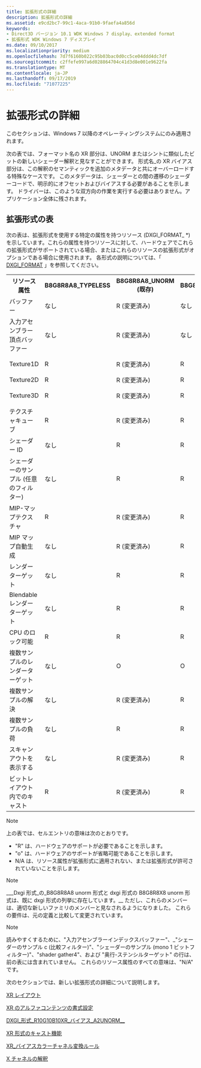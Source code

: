 ```yaml
---
title: 拡張形式の詳細
description: 拡張形式の詳細
ms.assetid: e9cd2bc7-99c1-4aca-91b0-9faefa4a856d
keywords:
- Direct3D バージョン 10.1 WDK Windows 7 display、extended format
- 拡張形式 WDK Windows 7 ディスプレイ
ms.date: 09/10/2017
ms.localizationpriority: medium
ms.openlocfilehash: 7d7f6160b022c95b03bac0d0cc5ce04ddd4dc7df
ms.sourcegitcommit: c2ffefe997a6d028864704c41d3d8e001e9622fa
ms.translationtype: MT
ms.contentlocale: ja-JP
ms.lasthandoff: 09/17/2019
ms.locfileid: "71077225"
---
```

# <a name="details-of-the-extended-format"></a>拡張形式の詳細

このセクションは、Windows 7 以降のオペレーティングシステムにのみ適用されます。

次の表では、フォーマット名の XR 部分は、UNORM またはシントに類似したビットの新しいシェーダー解釈と見なすことができます。 形式名\_の XR バイアス部分は、この解釈のセマンティックを追加のメタデータと共にオーバーロードする特殊なケースです。 このメタデータは、シェーダーとの間の遷移のシェーダーコードで、明示的にオフセットおよびバイアスする必要があることを示します。 ドライバーは、このような双方向の作業を実行する必要はありません。アプリケーション全体に残されます。

## <a name="table-of-extended-formats"></a>拡張形式の表

次の表は、拡張形式を使用する特定の属性を持つリソース (DXGI_FORMAT_ *) を示しています。これらの属性を持つリソースに対して、ハードウェアでこれらの拡張形式がサポートされている場合、またはこれらのリソースの拡張形式がオプションである場合に使用されます。 各形式の説明については、「 [DXGI_FORMAT](https://docs.microsoft.com/windows/win32/api/dxgiformat/ne-dxgiformat-dxgi_format) 」を参照してください。

<table>
<head>
    <tr>
        <th>リソース属性</th>
        <th>B8G8R8A8_TYPELESS</th>
        <th>B8G8R8A8_UNORM (既存)</th>
        <th>B8G8R8A8_UNORM_SRGB</th>
        <th>B8G8R8X8_TYPELESS</th>
        <th>B8G8R8X8_UNORM (既存)</th>
        <th>B8G8R8X8_UNORM_SRGB</th>
        <th>R10G10B10_XR_BIAS_A2_UNORM</th>
    </tr>
</head>
<body>
    <tr>
        <td>バッファー</td>
        <td>なし</td>
        <td>R (変更済み)</td>
        <td>なし</td>
        <td>なし</td>
        <td>R (変更済み)</td>
        <td>なし</td>
        <td>なし</td>
        <td>なし</td>
    </tr>
    <tr>
        <td>入力アセンブラー頂点バッファー</td>
        <td>なし</td>
        <td>R (変更済み)</td>
        <td>なし</td>
        <td>なし</td>
        <td>R (変更済み)</td>
        <td>なし</td>
        <td>なし</td>
        <td>なし</td>
    </tr>
    <tr>
        <td>Texture1D</td>
        <td>R</td>
        <td>R (変更済み)</td>
        <td>R</td>
        <td>R</td>
        <td>R (変更済み)</td>
        <td>R</td>
        <td>R</td>
        <td>なし</td>
    </tr>
    <tr>
        <td>Texture2D</td>
        <td>R</td>
        <td>R (変更済み)</td>
        <td>R</td>
        <td>R</td>
        <td>R</td>
        <td>R</td>
        <td>R</td>
        <td>R</td>
    </tr>    <tr>
        <td>Texture3D</td>
        <td>R</td>
        <td>R (変更済み)</td>
        <td>R</td>
        <td>R</td>
        <td>R (変更済み)</td>
        <td>R</td>
        <td>R</td>
        <td>なし</td>
    </tr>
    <tr>
        <td>テクスチャキューブ</td>
        <td>R</td>
        <td>R (変更済み)</td>
        <td>R</td>
        <td>R</td>
        <td>R (変更済み)</td>
        <td>R</td>
        <td>R</td>
        <td>なし</td>
    </tr>
    <tr>
        <td>シェーダー ID</td>
        <td>なし</td>
        <td>R</td>
        <td>R</td>
        <td>なし</td>
        <td>R</td>
        <td>R</td>
        <td>なし</td>
        <td>なし</td>
    </tr>
    <tr>
        <td>シェーダーのサンプル (任意のフィルター)</td>
        <td>なし</td>
        <td>R</td>
        <td>R</td>
        <td>なし</td>
        <td>R</td>
        <td>R</td>
        <td>なし</td>
        <td>なし</td>
    </tr>
    <tr>
        <td>MIP-マップテクスチャ</td>
        <td>R</td>
        <td>R (変更済み)</td>
        <td>R</td>
        <td>R</td>
        <td>R (変更済み)</td>
        <td>R</td>
        <td>R</td>
        <td>なし</td>
    </tr>
    <tr>
        <td>MIP マップ自動生成</td>
        <td>なし</td>
        <td>R (変更済み)</td>
        <td>R</td>
        <td>なし</td>
        <td>R (変更済み)</td>
        <td>R</td>
        <td>なし</td>
        <td>なし</td>
    </tr>
    <tr>
        <td>レンダーターゲット</td>
        <td>なし</td>
        <td>R</td>
        <td>R</td>
        <td>なし</td>
        <td>R</td>
        <td>R</td>
        <td>なし</td>
        <td>なし</td>
    </tr>
    <tr>
        <td>Blendable レンダーターゲット</td>
        <td>なし</td>
        <td>R</td>
        <td>R</td>
        <td>なし</td>
        <td>R</td>
        <td>R</td>
        <td>なし</td>
        <td>なし</td>
    </tr>
    <tr>
        <td>CPU のロック可能</td>
        <td>R</td>
        <td>R</td>
        <td>R</td>
        <td>R</td>
        <td>R</td>
        <td>R</td>
        <td>R</td>
        <td>R</td>
    </tr>
    <tr>
        <td>複数サンプルのレンダーターゲット</td>
        <td>なし</td>
        <td>O</td>
        <td>O</td>
        <td>なし</td>
        <td>O</td>
        <td>O</td>
        <td>なし</td>
        <td>なし</td>
    </tr>
    <tr>
        <td>複数サンプルの解決</td>
        <td>なし</td>
        <td>R (変更済み)</td>
        <td>R</td>
        <td>なし</td>
        <td>R (変更済み)</td>
        <td>R</td>
        <td>なし</td>
        <td>なし</td>
    </tr>
    <tr>
        <td>複数サンプルの負荷</td>
        <td>なし</td>
        <td>R</td>
        <td>R</td>
        <td>なし</td>
        <td>R</td>
        <td>R</td>
        <td>なし</td>
        <td>なし</td>
    </tr>
    <tr>
        <td>スキャンアウトを表示する</td>
        <td>なし</td>
        <td>R (変更済み)</td>
        <td>R</td>
        <td>なし</td>
        <td>なし</td>
        <td>なし</td>
        <td>なし</td>
        <td>R</td>
    </tr>
    <tr>
        <td>ビットレイアウト内でのキャスト</td>
        <td>R</td>
        <td>R (変更済み)</td>
        <td>R</td>
        <td>R</td>
        <td>R</td>
        <td>R</td>
        <td>R</td>
        <td>R</td>
    </tr>
</body>
</table>

>[!NOTE]
>上の表では、セルエントリの意味は次のとおりです。
>
>- "R" は、ハードウェアのサポートが必要であることを示します。
>- "o" は、ハードウェアのサポートが省略可能であることを示します。
>- N/A は、リソース属性が拡張形式に適用されない、または拡張形式が許可されていないことを示します。

>[!NOTE]
>\_\_\_Dxgi 形式\_の\_B8G8R8A8 unorm 形式と dxgi 形式の B8G8R8X8 unorm 形式は、既に dxgi 形式の列挙に存在しています。\_\_ ただし、これらのメンバーは、適切な新しいファミリのメンバーと見なされるようになりました。 これらの要件は、元の定義と比較して変更されています。

>[!NOTE]
>読みやすくするために、"入力アセンブラーインデックスバッファー"、\_"シェーダーのサンプル c (比較フィルター)"、"シェーダーのサンプル (mono 1 ビットフィルター)"、"shader gather4"、および "奥行-ステンシルターゲット" の行は、前の表には含まれていません。 これらのリソース属性のすべての意味は、"N/A" です。

次のセクションでは、新しい拡張形式の詳細について説明します。

[XR レイアウト](xr-layout.md)

[XR のアルファコンテンツの書式設定](xr-format-alpha-content.md)

[DXGI\_形式\_R10G10B10XR\_バイアス\_A2UNORM\_\_](dxgi-format-r10g10b10-xr-bias-a2-unorm.md)

[XR 形式のキャスト機能](casting-ability-of-xr-formats.md)

[XR\_バイアスカラーチャネル変換ルール](xr-bias-color-channel-conversion-rules.md)

[X チャネルの解釈](interpretation-of-x-channel.md)

